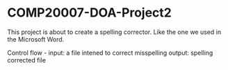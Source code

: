 # COMP20007-DOA-Project2

This project is about to create a spelling corrector. Like the one we used in the Microsoft Word.

Control flow - 
              input: a file intened to correct misspelling
              output: spelling corrected file
